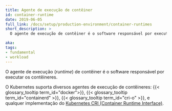 ```yaml
---
title: Agente de execução de contêiner
id: container-runtime
date: 2019-06-05
full_link: /docs/setup/production-environment/container-runtimes
short_description: >
  O agente de execução de contêiner é o software responsável por executar os contêineres.

aka:
tags:
- fundamental
- workload
---
```

 O agente de execução (_runtime_) de contêiner é o software responsável por executar os contêineres.

<!--more-->

O Kubernetes suporta diversos agentes de execução de contêineres: {{< glossary_tooltip term_id="docker">}}, {{< glossary_tooltip term_id="containerd" >}}, {{< glossary_tooltip term_id="cri-o" >}}, e qualquer implementação do [Kubernetes CRI (Container Runtime Interface)](https://github.com/kubernetes/community/blob/master/contributors/devel/sig-node/container-runtime-interface.md).
